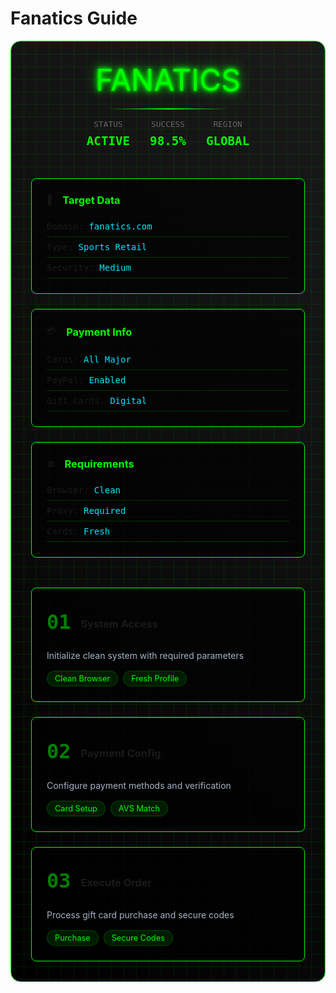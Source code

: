 # Fanatics Guide
<div class="cyber-container">
  <div class="matrix-bg"></div>
  
  <div class="cyber-header">
    <div class="neon-text" data-text="FANATICS">FANATICS</div>
    <div class="cyber-line"></div>
    <div class="status-bar">
      <div class="status-item">
        <span class="label">STATUS</span>
        <span class="value">ACTIVE</span>
      </div>
      <div class="status-item">
        <span class="label">SUCCESS</span>
        <span class="value">98.5%</span>
      </div>
      <div class="status-item">
        <span class="label">REGION</span>
        <span class="value">GLOBAL</span>
      </div>
    </div>
  </div>

  <div class="cyber-grid">
    <div class="grid-item">
      <div class="item-header">
        <span class="icon">🎯</span>
        <h3>Target Data</h3>
      </div>
      <div class="item-content">
        <div class="data-line">Domain: <span class="highlight">fanatics.com</span></div>
        <div class="data-line">Type: <span class="highlight">Sports Retail</span></div>
        <div class="data-line">Security: <span class="highlight">Medium</span></div>
      </div>
    </div>
    <div class="grid-item">
      <div class="item-header">
        <span class="icon">💳</span>
        <h3>Payment Info</h3>
      </div>
      <div class="item-content">
        <div class="data-line">Cards: <span class="highlight">All Major</span></div>
        <div class="data-line">PayPal: <span class="highlight">Enabled</span></div>
        <div class="data-line">Gift Cards: <span class="highlight">Digital</span></div>
      </div>
    </div>
    <div class="grid-item">
      <div class="item-header">
        <span class="icon">⚙️</span>
        <h3>Requirements</h3>
      </div>
      <div class="item-content">
        <div class="data-line">Browser: <span class="highlight">Clean</span></div>
        <div class="data-line">Proxy: <span class="highlight">Required</span></div>
        <div class="data-line">Cards: <span class="highlight">Fresh</span></div>
      </div>
    </div>
  </div>

  <div class="cyber-steps">
    <div class="step">
      <div class="step-header">
        <div class="step-number">01</div>
        <h3>System Access</h3>
      </div>
      <div class="step-content">
        <p>Initialize clean system with required parameters</p>
        <div class="step-tags">
          <span class="tag">Clean Browser</span>
          <span class="tag">Fresh Profile</span>
        </div>
      </div>
      <div class="step-scanner"></div>
    </div>
    <div class="step">
      <div class="step-header">
        <div class="step-number">02</div>
        <h3>Payment Config</h3>
      </div>
      <div class="step-content">
        <p>Configure payment methods and verification</p>
        <div class="step-tags">
          <span class="tag">Card Setup</span>
          <span class="tag">AVS Match</span>
        </div>
      </div>
      <div class="step-scanner"></div>
    </div>
    <div class="step">
      <div class="step-header">
        <div class="step-number">03</div>
        <h3>Execute Order</h3>
      </div>
      <div class="step-content">
        <p>Process gift card purchase and secure codes</p>
        <div class="step-tags">
          <span class="tag">Purchase</span>
          <span class="tag">Secure Codes</span>
        </div>
      </div>
      <div class="step-scanner"></div>
    </div>
  </div>
</div>

<style>
.cyber-container {
  padding: 2rem;
  background: linear-gradient(45deg, #000, #1a1a1a);
  border-radius: 1rem;
  position: relative;
  overflow: hidden;
  border: 1px solid #00ff00;
}

.matrix-bg {
  position: absolute;
  top: 0;
  left: 0;
  right: 0;
  bottom: 0;
  background: 
    linear-gradient(90deg, rgba(0, 255, 0, 0.1) 1px, transparent 1px),
    linear-gradient(rgba(0, 255, 0, 0.1) 1px, transparent 1px);
  background-size: 20px 20px;
  animation: matrixScroll 20s linear infinite;
  pointer-events: none;
}

.cyber-header {
  text-align: center;
  margin-bottom: 3rem;
  position: relative;
  z-index: 1;
}

.neon-text {
  font-size: 3rem;
  color: #00ff00;
  text-shadow: 
    0 0 5px #00ff00,
    0 0 10px #00ff00,
    0 0 20px #00ff00;
  margin: 0;
  position: relative;
}

.cyber-line {
  height: 2px;
  background: linear-gradient(90deg, transparent, #00ff00, transparent);
  margin: 1rem auto;
  width: 200px;
}

.status-bar {
  display: flex;
  justify-content: center;
  gap: 2rem;
  margin-top: 1rem;
}

.status-item {
  display: flex;
  flex-direction: column;
  align-items: center;
  gap: 0.5rem;
}

.status-item .label {
  color: #666;
  font-size: 0.8rem;
  font-family: monospace;
}

.status-item .value {
  color: #00ff00;
  font-size: 1.2rem;
  font-family: monospace;
  font-weight: bold;
}

.cyber-grid {
  display: grid;
  grid-template-columns: repeat(auto-fit, minmax(300px, 1fr));
  gap: 1.5rem;
  margin-bottom: 3rem;
  position: relative;
  z-index: 1;
}

.grid-item {
  background: rgba(0, 0, 0, 0.7);
  border: 1px solid #00ff00;
  border-radius: 0.5rem;
  padding: 1.5rem;
  position: relative;
  overflow: hidden;
}

.item-header {
  display: flex;
  align-items: center;
  gap: 1rem;
  margin-bottom: 1rem;
}

.item-header h3 {
  margin: 0;
  color: #00ff00;
}

.data-line {
  font-family: monospace;
  padding: 0.5rem 0;
  border-bottom: 1px solid rgba(0, 255, 0, 0.2);
}

.highlight {
  color: #00e5ff;
}

.cyber-steps {
  display: grid;
  gap: 1.5rem;
  position: relative;
  z-index: 1;
}

.step {
  background: rgba(0, 0, 0, 0.7);
  border: 1px solid #00ff00;
  border-radius: 0.5rem;
  padding: 1.5rem;
  position: relative;
  overflow: hidden;
}

.step-header {
  display: flex;
  align-items: center;
  gap: 1rem;
  margin-bottom: 1rem;
}

.step-number {
  font-size: 2rem;
  font-weight: bold;
  color: #00ff00;
  opacity: 0.5;
  font-family: monospace;
}

.step-content p {
  color: #a8b2c3;
  margin: 0 0 1rem 0;
}

.step-tags {
  display: flex;
  gap: 0.5rem;
  flex-wrap: wrap;
}

.tag {
  padding: 0.25rem 0.75rem;
  background: rgba(0, 255, 0, 0.1);
  border: 1px solid rgba(0, 255, 0, 0.2);
  border-radius: 1rem;
  font-size: 0.8rem;
  color: #00ff00;
}

.step-scanner {
  position: absolute;
  top: 0;
  left: 0;
  width: 100%;
  height: 2px;
  background: linear-gradient(90deg, transparent, #00ff00, transparent);
  animation: scan 2s linear infinite;
}

@keyframes matrixScroll {
  0% { transform: translate(0, 0); }
  100% { transform: translate(20px, 20px); }
}

@keyframes scan {
  0% { transform: translateY(-100%); }
  100% { transform: translateY(300%); }
}
</style>